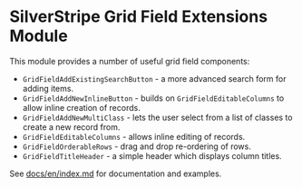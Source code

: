 SilverStripe Grid Field Extensions Module
=========================================

This module provides a number of useful grid field components:

* `GridFieldAddExistingSearchButton` - a more advanced search form for adding items.
* `GridFieldAddNewInlineButton` - builds on `GridFieldEditableColumns` to allow inline creation of records.
* `GridFieldAddNewMultiClass` - lets the user select from a list of classes to create a new record from.
* `GridFieldEditableColumns` - allows inline editing of records.
* `GridFieldOrderableRows` - drag and drop re-ordering of rows.
* `GridFieldTitleHeader` - a simple header which displays column titles.

See [docs/en/index.md](docs/en/index.md) for documentation and examples.
